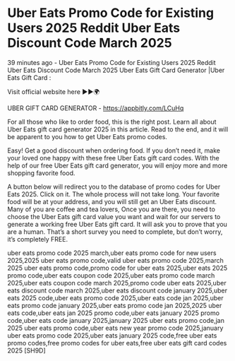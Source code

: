 # Uber Eats Promo Code for Existing Users 2025 Reddit Uber Eats Discount Code March 2025

39 minutes ago - Uber Eats Promo Code for Existing Users 2025 Reddit Uber Eats Discount Code March 2025 Uber Eats Gift Card Generator |Uber Eats Gift Card :

Visit official website here ►►🌍 

UBER GIFT CARD GENERATOR - https://appbitly.com/LCuHq

For all those who like to order food, this is the right post. Learn all about Uber Eats gift card generator 2025 in this article. Read to the end, and it will be apparent to you how to get Uber Eats promo codes.

Easy! Get a good discount when ordering food. If you don’t need it, make your loved one happy with these free Uber Eats gift card codes. With the help of our free Uber Eats gift card generator, you will enjoy more and more shopping favorite food.

A button below will redirect you to the database of promo codes for Uber Eats 2025. Click on it. The whole process will not take long. Your favorite food will be at your address, and you will still get an Uber Eats discount. Many of you are coffee and tea lovers, Once you are there, you need to choose the Uber Eats gift card value you want and wait for our servers to generate a working free Uber Eats gift card. It will ask you to prove that you are a human. That’s a short survey you need to complete, but don’t worry, it’s completely FREE.

uber eats promo code 2025 march,uber eats promo code for new users 2025,2025 uber eats promo code,valid uber eats promo code 2025,march 2025 uber eats promo code,promo code for uber eats 2025,uber eats 2025 promo code,uber eats coupon code 2025,uber eats promo code march 2025,uber eats coupon code march 2025,promo code uber eats 2025,uber eats discount code march 2025,uber eats discount code january 2025,uber eats 2025 code,uber eats promo code 2025,uber eats code jan 2025,uber eats promo code january 2025,uber eats promo code jan 2025,2025 uber eats code,uber eats jan 2025 promo code,uber eats january 2025 promo code,uber eats code january 2025,january 2025 uber eats promo code,jan 2025 uber eats promo code,uber eats new year promo code 2025,january uber eats promo code 2025,uber eats january 2025 code,free uber eats promo codes,free promo codes for uber eats,free uber eats gift card codes 2025 [SH9D]

